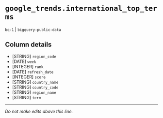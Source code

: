 # `google_trends.international_top_terms`
`bq-1` | `bigquery-public-data`

## Column details
* [STRING]    `region_code`
* [DATE]      `week`
* [INTEGER]   `rank`
* [DATE]      `refresh_date`
* [INTEGER]   `score`
* [STRING]    `country_name`
* [STRING]    `country_code`
* [STRING]    `region_name`
* [STRING]    `term`

-------------------------------------------------------------------------------
*Do not make edits above this line.*
